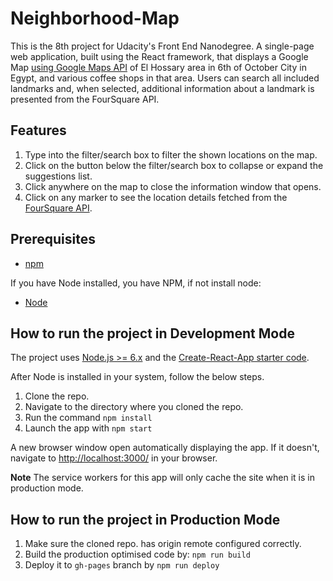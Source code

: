 # Neighborhood-Map
This is the 8th project for Udacity's Front End Nanodegree. A single-page web application, built using the React framework, that displays a Google Map [using Google Maps API](https://cloud.google.com/maps-platform/maps/) of El Hossary area in 6th of October City in Egypt, and various coffee shops in that area. Users can search all included landmarks and, when selected, additional information about a landmark is presented from the FourSquare API.


## Features

1. Type into the filter/search box to filter the shown locations on the map.
2. Click on the button below the filter/search box to collapse or expand the suggestions list.
3. Click anywhere on the map to close the information window that opens.
4. Click on any marker to see the location details fetched from the [FourSquare API](https://developer.foursquare.com/).


## Prerequisites

* [npm](https://www.npmjs.com/)

If you have Node installed, you have NPM, if not install node:

* [Node](https://nodejs.org/en/)


## How to run the project in Development Mode
The project uses [Node.js >= 6.x](https://nodejs.org/en/) and the [Create-React-App starter code](https://github.com/facebookincubator/create-react-app).

After Node is installed in your system, follow the below steps.

1. Clone the repo. 
2. Navigate to the directory where you cloned the repo.
3. Run the command `npm install`
4. Launch the app with `npm start`

A new browser window open automatically displaying the app.  If it doesn't, navigate to [http://localhost:3000/](http://localhost:3000/) in your browser.

**Note**
The service workers for this app will only cache the site when it is in production mode.

## How to run the project in Production Mode

1. Make sure the cloned repo. has origin remote configured correctly. 
2. Build the production optimised code by: `npm run build`
2. Deploy it to `gh-pages` branch by `npm run deploy`
